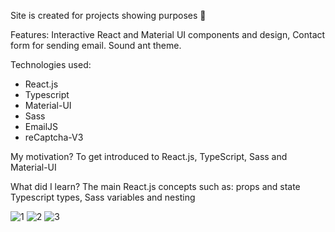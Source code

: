 Site is created for projects showing purposes 💼

Features: 
Interactive React and Material UI components and design,
Contact form for sending email. Sound ant theme.

Technologies used:
- React.js
- Typescript
- Material-UI
- Sass
- EmailJS
- reCaptcha-V3

My motivation?
  To get introduced to React.js, TypeScript, Sass and Material-UI

What did I learn?
  The main React.js concepts such as: props and state
  Typescript types, Sass variables and nesting
  
  
![1](https://user-images.githubusercontent.com/88674998/155679662-0836e397-b5fb-4e2c-8a61-5d706f7d033a.jpg)
![2](https://user-images.githubusercontent.com/88674998/155679667-71c5bd17-83b4-4608-bcd4-edb436f03ca7.jpg)
![3](https://user-images.githubusercontent.com/88674998/155679676-31d2d47b-e12a-4900-b70c-cb714dd83b44.jpg)
